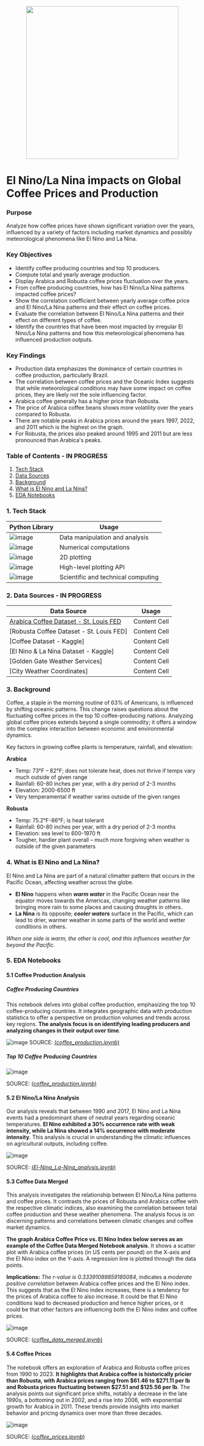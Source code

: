 <p align="center">
  <img width="400" height="400" src="https://github.com/AAlbers341/project1_coffee_analysis/assets/137431770/e9f9f422-f019-46ba-9148-bd1f56829aaf">
</p>

# El Nino/La Nina impacts on Global Coffee Prices and Production
### Purpose
Analyze how coffee prices have shown significant variation over the years, influenced by a variety of factors including market dynamics and possibly meteorological phenomena like El Nino and La Nina.  ​
### Key Objectives
* Identify coffee producing countries and top 10 producers.
* Compute total and yearly average production.
* Display Arabica and Robusta coffee prices fluctuation over the years.
* From coffee producing countries, how has El Nino/La Nina patterns impacted coffee prices?
* Show the correlation coefficient between yearly average coffee price and El Nino/La Nina patterns and their effect on coffee prices.
* Evaluate the correlation between El Nino/La Nina patterns and their effect on different types of coffee.
* Identify the countries that have been most impacted by irregular El Nino/La Nina patterns and how this meteorological phenomena has influenced production outputs.
### Key Findings
* Production data emphasizes the dominance of certain countries in coffee production, particularly Brazil.
* The correlation between coffee prices and the Oceanic Index suggests that while meteorological conditions may have some impact on coffee prices, they are likely not the sole influencing factor.
* Arabica coffee generally has a higher price than Robusta.
* The price of Arabica coffee beans shows more volatility over the years compared to Robusta.
* There are notable peaks in Arabica prices around the years 1997, 2022, and 2011 which is the highest on the graph.
* For Robusta, the prices also peaked around 1995 and 2011 but are less pronounced than Arabica's peaks.
### Table of Contents - IN PROGRESS
1. [Tech Stack](# )
3. [Data Sources](# )
4. [Background](# )
5. [What is El Nino and La Nina?](# )
6. [EDA Notebooks](# )

### 1. Tech Stack
| Python Library  | Usage |
| ------------- | ------------- |
|![image](https://github.com/AAlbers341/project1_coffee_analysis/assets/137431770/8841ac4f-3cbe-49c0-a2f4-c0acb1100224)  | Data manipulation and analysis  |
| ![image](https://github.com/AAlbers341/project1_coffee_analysis/assets/137431770/4bf0c856-4875-4ff1-8ebd-03c0e66ebd14) | Numerical computations  |
| ![image](https://github.com/AAlbers341/project1_coffee_analysis/assets/137431770/0edbd134-7e50-4c13-9a74-4f6b8350ba57) | 2D plotting  |
| ![image](https://github.com/AAlbers341/project1_coffee_analysis/assets/137431770/76cae272-4bcc-4ab2-a376-880cd1d28190) | High-level plotting API   |
| ![image](https://github.com/AAlbers341/project1_coffee_analysis/assets/137431770/3e7c0369-6e67-4080-81bc-ee7d214f80c0) |  Scientific and technical computing  |

### 2. Data Sources - IN PROGRESS
| Data Source  | Usage |
| ------------- | ------------- |
| [Arabica Coffee Dataset - St. Louis FED](https://fred.stlouisfed.org/series/PCOFFOTMUSDM)  | Content Cell  |
| [Robusta Coffee Dataset - St. Louis FED]  | Content Cell  |
| [Coffee Dataset - Kaggle]  | Content Cell  |
| [El Nino & La Nina Dataset - Kaggle]  | Content Cell  |
| [Golden Gate Weather Services]  | Content Cell  |
| [City Weather Coordinates]  | Content Cell  |

### 3. Background
Coffee, a staple in the morning routine of 63% of Americans, is influenced by shifting oceanic patterns. This change raises questions about the fluctuating coffee prices in the top 10 coffee-producing nations. Analyzing global coffee prices extends beyond a single commodity; it offers a window into the complex interaction between economic and environmental dynamics. 

Key factors in growing coffee plants is temperature, rainfall, and elevation:

**Arabica**
* Temp: 73°F – 82°F; does not tolerate heat, does not thrive if temps vary much outside of given range 
* Rainfall: 60-80 inches per year, with a dry period of 2-3 months
* Elevation: 2000-6500 ft
* Very temperamental if weather varies outside of the given ranges

**Robusta**
* Temp: 75.2°F-86°F; is heat tolerant
* Rainfall: 60-80 inches per year, with a dry period of 2-3 months
* Elevation: sea level to 600-1970 ft
* Tougher, hardier plant overall – much more forgiving when weather is outside of the given parameters
### 4. What is El Nino and La Nina?
El Nino and La Nina are part of a natural climatter pattern that occurs in the Pacific Ocean, affecting weather across the globe. 
* **El Nino** happens when **_warm water_** in the Pacific Ocean near the equator moves towards the Americas, changing weather patterns like bringing more rain to some places and causing droughts in others.
* **La Nina** is its opposite; **_cooler waters_** surface in the Pacific, which can lead to drier, warmer weather in some parts of the world and wetter conditions in others.

_When one side is warm, the other is cool, and this influences weather far beyond the Pacific_.
### 5. EDA Notebooks
#### 5.1 Coffee Production Analysis
##### Coffee Producing Countries
This notebook delves into global coffee production, emphasizing the top 10 coffee-producing countries. It integrates geographic data with production statistics to offer a perspective on production volumes and trends across key regions. **The analysis focus is on identifying leading producers and analyzing changes in their output over time**.

![image](https://github.com/AAlbers341/project1_coffee_analysis/assets/137431770/1b3f04d6-80c8-4ce4-b858-b6340871f201)
SOURCE: [(_coffee_production.ipynb_)](https://github.com/AAlbers341/project1_coffee_analysis/blob/main/EDA/coffee_production.ipynb)

##### Top 10 Coffee Producing Countries
![image](https://github.com/AAlbers341/project1_coffee_analysis/assets/137431770/782fb843-7072-43e6-a223-51527ebff782)

SOURCE: [(_coffee_production.ipynb_)](https://github.com/AAlbers341/project1_coffee_analysis/blob/main/EDA/coffee_production.ipynb)

#### 5.2 El Nino/La Nina Analysis
Our analysis reveals that between 1990 and 2017, El Nino and La Nina events had a predominant share of neutral years regarding oceanic temperatures. **El Nino exhibited a 30% occurrence rate with weak intensity, while La Nina showed a 14% occurrence with moderate intensity**. This analysis is crucial in understanding the climatic influences on agricultural outputs, including coffee.

![image](https://github.com/AAlbers341/project1_coffee_analysis/assets/137431770/a7e33e91-ce6f-4a36-bf57-392eb94f20d7)

SOURCE: [(_El-Nina_La-Nina_analysis.ipynb_)](https://github.com/AAlbers341/project1_coffee_analysis/blob/main/EDA/El-Nina_La-Nina_analysis.ipynb)

#### 5.3 Coffee Data Merged
This  analysis investigates the relationship between El Nino/La Nina patterns and coffee prices. It contrasts the prices of Robusta and Arabica coffee with the respective climatic indices, also examining the correlation between total coffee production and these weather phenomena. The analysis focus is on discerning patterns and correlations between climatic changes and coffee market dynamics.

**The graph Arabica Coffee Price vs. El Nino Index below serves as an example of the Coffee Data Merged Notebook analysis**. It shows a scatter plot with Arabica coffee prices (in US cents per pound) on the X-axis and the El Nino index on the Y-axis. A regression line is plotted through the data points.


**Implications:** _The r-value is 0.33391089859185084_, indicates a _moderate positive correlation_ between Arabica coffee prices and the El Nino index. This suggests that as the El Nino index increases, there is a tendency for the prices of Arabica coffee to also increase.  It could be that El Nino conditions lead to decreased production and hence higher prices, or it could be that other factors are influencing both the El Nino index and coffee prices.

![image](https://github.com/AAlbers341/project1_coffee_analysis/assets/137431770/7be35f7c-0897-4cfb-830e-214282ce6cbb)

SOURCE: ([_coffee_data_merged.ipynb_)](https://github.com/AAlbers341/project1_coffee_analysis/blob/main/EDA/coffee_data_merged.ipynb)

#### 5.4 Coffee Prices
The notebook offers an exploration of Arabica and Robusta coffee prices from 1990 to 2023. **It highlights that Arabica coffee is historically pricier than Robusta, with Arabica prices ranging from $61.46 to $271.11 per lb and Robusta prices fluctuating between $27.51 and $125.56 per lb**. The analysis points out significant price shifts, notably a decrease in the late 1990s, a bottoming out in 2002, and a rise into 2006, with exponential growth for Arabica in 2011. These trends provide insights into market behavior and pricing dynamics over more than three decades.

![image](https://github.com/AAlbers341/project1_coffee_analysis/assets/137431770/6391e76f-2633-446d-ac23-e6471f3e3818)

SOURCE: [(_coffee_prices.ipynb_)](https://github.com/AAlbers341/project1_coffee_analysis/blob/main/EDA/coffee_prices.ipynb)



